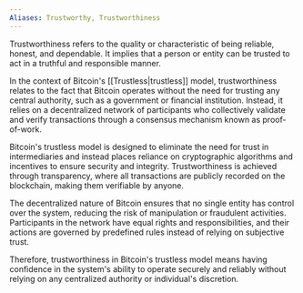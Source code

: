 ```yaml
---
Aliases: Trustworthy, Trustworthiness
---
```


Trustworthiness refers to the quality or characteristic of being reliable, honest, and dependable. It implies that a person or entity can be trusted to act in a truthful and responsible manner.

In the context of Bitcoin's [[Trustless|trustless]] model, trustworthiness relates to the fact that Bitcoin operates without the need for trusting any central authority, such as a government or financial institution. Instead, it relies on a decentralized network of participants who collectively validate and verify transactions through a consensus mechanism known as proof-of-work.

Bitcoin's trustless model is designed to eliminate the need for trust in intermediaries and instead places reliance on cryptographic algorithms and incentives to ensure security and integrity. Trustworthiness is achieved through transparency, where all transactions are publicly recorded on the blockchain, making them verifiable by anyone.

The decentralized nature of Bitcoin ensures that no single entity has control over the system, reducing the risk of manipulation or fraudulent activities. Participants in the network have equal rights and responsibilities, and their actions are governed by predefined rules instead of relying on subjective trust.

Therefore, trustworthiness in Bitcoin's trustless model means having confidence in the system's ability to operate securely and reliably without relying on any centralized authority or individual's discretion.